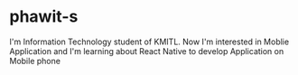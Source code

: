 # phawit-s
I'm Information Technology student of KMITL. Now I'm interested in Moblie Application and I'm learning about  React Native to develop Application on Mobile phone
